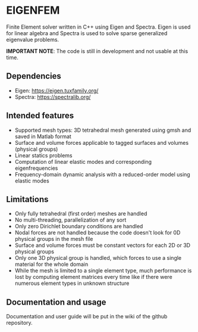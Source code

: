 # EIGENFEM
Finite Element solver written in C++ using Eigen and Spectra.
Eigen is used for linear algebra and Spectra is used to solve sparse generalized eigenvalue problems.

**IMPORTANT NOTE**: The code is still in development and not usable at this time.

## Dependencies
- Eigen: https://eigen.tuxfamily.org/
- Spectra: https://spectralib.org/

## Intended features
- Supported mesh types: 3D tetrahedral mesh generated using gmsh and saved in Matlab format
- Surface and volume forces applicable to tagged surfaces and volumes (physical groups)
- Linear statics problems
- Computation of linear elastic modes and corresponding eigenfrequencies
- Frequency-domain dynamic analysis with a reduced-order model using elastic modes

## Limitations
- Only fully tetrahedral (first order) meshes are handled
- No multi-threading, parallelization of any sort
- Only zero Dirichlet boundary conditions are handled
- Nodal forces are not handled because the code doesn't look for 0D physical groups in the mesh file
- Surface and volume forces must be constant vectors for each 2D or 3D physical groups
- Only one 3D physical group is handled, which forces to use a single material for the whole domain
- While the mesh is limited to a single element type, much performance is lost by computing element matrices every time like if there were numerous element types in unknown structure

## Documentation and usage
Documentation and user guide will be put in the wiki of the github repository.